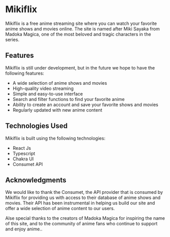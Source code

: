 # Mikiflix

Mikiflix is a free anime streaming site where you can watch your favorite anime shows and movies online. The site is named after Miki Sayaka from Madoka Magica, one of the most beloved and tragic characters in the series.

## Features

Mikiflix is still under development, but in the future we hope to have the following features:

- A wide selection of anime shows and movies
- High-quality video streaming
- Simple and easy-to-use interface
- Search and filter functions to find your favorite anime
- Ability to create an account and save your favorite shows and movies
- Regularly updated with new anime content

## Technologies Used
Mikiflix is built using the following technologies:
- React Js
- Typescript
- Chakra UI
- Consumet API

## Acknowledgments

We would like to thank the Consumet, the API provider that is consumed by Mikiflix for providing us with access to their database of anime shows and movies. Their API has been instrumental in helping us build our site and offer a wide selection of anime content to our users.

Alse special thanks to the creators of Madoka Magica for inspiring the name of this site, and to the community of anime fans who continue to support and enjoy anime..

